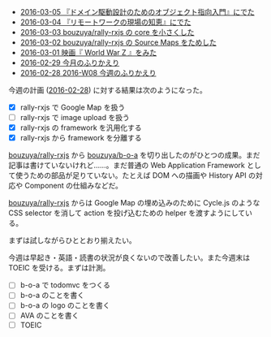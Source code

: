 - [2016-03-05 『ドメイン駆動設計のためのオブジェクト指向入門』にでた][2016-03-05]
- [2016-03-04 『リモートワークの現場の知恵』にでた][2016-03-04]
- [2016-03-03 bouzuya/rally-rxjs の core を小さくした][2016-03-03]
- [2016-03-02 bouzuya/rally-rxjs の Source Maps をためした][2016-03-02]
- [2016-03-01 映画『 World War Z 』をみた][2016-03-01]
- [2016-02-29 今月のふりかえり][2016-02-29]
- [2016-02-28 2016-W08 今週のふりかえり][2016-02-28]

今週の計画 ([2016-02-28][]) に対する結果は次のようになった。

- [x] rally-rxjs で Google Map を扱う
- [ ] rally-rxjs で image upload を扱う
- [x] rally-rxjs の framework を汎用化する
- [x] rally-rxjs から framework を分離する

[bouzuya/rally-rxjs][] から [bouzuya/b-o-a][] を切り出したのがひとつの成果。まだ記事は書けていないけれど……。まだ普通の Web Application Framework として使うための部品が足りていない。たとえば DOM への描画や History API の対応や Component の仕組みなどだ。

[bouzuya/rally-rxjs][] からは Google Map の埋め込みのために Cycle.js のような CSS selector を消して action を投げ込むための helper を渡すようにしている。

まずは試しながらひととおり揃えたい。

今週は早起き・英語・読書の状況が良くないので改善したい。また今週末は TOEIC を受ける。まずは計測。

- [ ] b-o-a で todomvc をつくる
- [ ] b-o-a のことを書く
- [ ] b-o-a の logo のことを書く
- [ ] AVA のことを書く
- [ ] TOEIC

[2016-02-28]: http://blog.bouzuya.net/2016/02/28/
[2016-02-29]: http://blog.bouzuya.net/2016/02/29/
[2016-03-01]: http://blog.bouzuya.net/2016/03/01/
[2016-03-02]: http://blog.bouzuya.net/2016/03/02/
[2016-03-03]: http://blog.bouzuya.net/2016/03/03/
[2016-03-04]: http://blog.bouzuya.net/2016/03/04/
[2016-03-05]: http://blog.bouzuya.net/2016/03/05/
[bouzuya/b-o-a]: https://github.com/bouzuya/b-o-a
[bouzuya/rally-rxjs]: https://github.com/bouzuya/rally-rxjs

